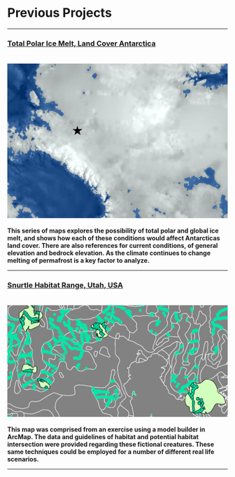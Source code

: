 # Previous Projects

---

### [Total Polar Ice Melt, Land Cover Antarctica](/project2)<br><br>
[<img src ="/images/map2_antarctica.png?raw=true"/>](/projects/AntarcticaMaps.pdf) <br><br>
**This series of maps explores the possibility of total polar and global ice melt, and shows how each of these conditions would affect Antarcticas land cover. There are also references for current conditions, of general elevation and bedrock elevation. As the climate continues to change melting of permafrost is a key factor to analyze.**

---

### [Snurtle Habitat Range, Utah, USA](/projects/project1) <br><br>
[<img src="/images/map1_ofawesomeness.png?raw=true"/>](/projects/Lab6_Part2.pdf) <br><br>
**This map was comprised from an exercise using a model builder in ArcMap. The data and guidelines of habitat and potential habitat intersection were provided regarding these fictional creatures. These same techniques could be employed for a number of different real life scenarios.**

---
